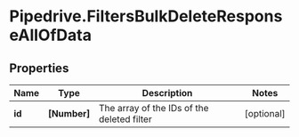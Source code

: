 # Pipedrive.FiltersBulkDeleteResponseAllOfData

## Properties

Name | Type | Description | Notes
------------ | ------------- | ------------- | -------------
**id** | **[Number]** | The array of the IDs of the deleted filter | [optional] 



